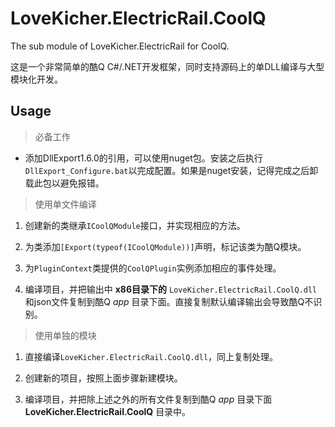 # LoveKicher.ElectricRail.CoolQ

The sub module of LoveKicher.ElectricRail for CoolQ.

这是一个非常简单的酷Q C#/.NET开发框架，同时支持源码上的单DLL编译与大型模块化开发。

## Usage

>必备工作

* 添加DllExport1.6.0的引用，可以使用nuget包。安装之后执行`DllExport_Configure.bat`以完成配置。如果是nuget安装，记得完成之后卸载此包以避免报错。

>使用单文件编译

1. 创建新的类继承`ICoolQModule`接口，并实现相应的方法。

2. 为类添加`[Export(typeof(ICoolQModule))]`声明，标记该类为酷Q模块。

3. 为`PluginContext`类提供的`CoolQPlugin`实例添加相应的事件处理。

4. 编译项目，并把输出中 **x86目录下的** `LoveKicher.ElectricRail.CoolQ.dll`和json文件复制到酷Q *app* 目录下面。直接复制默认编译输出会导致酷Q不识别。

>使用单独的模块

1. 直接编译`LoveKicher.ElectricRail.CoolQ.dll`，同上复制处理。

2. 创建新的项目，按照上面步骤新建模块。

3. 编译项目，并把除上述之外的所有文件复制到酷Q *app* 目录下面 **LoveKicher.ElectricRail.CoolQ** 目录中。